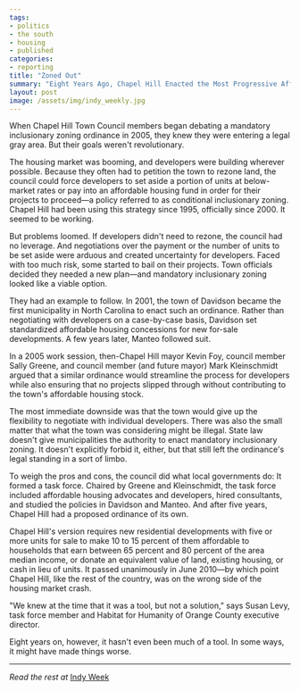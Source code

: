 ```yaml
---
tags:
- politics
- the south
- housing
- published
categories:
- reporting
title: "Zoned Out"
summary: "Eight Years Ago, Chapel Hill Enacted the Most Progressive Affordable Housing Policy in the Triangle. Here’s How It Failed."
layout: post
image: /assets/img/indy_weekly.jpg
---
```

When Chapel Hill Town Council members began debating a mandatory inclusionary zoning ordinance in 2005, they knew they were entering a legal gray area. But their goals weren't revolutionary.

The housing market was booming, and developers were building wherever possible. Because they often had to petition the town to rezone land, the council could force developers to set aside a portion of units at below-market rates or pay into an affordable housing fund in order for their projects to proceed—a policy referred to as conditional inclusionary zoning. Chapel Hill had been using this strategy since 1995, officially since 2000. It seemed to be working.

But problems loomed. If developers didn't need to rezone, the council had no leverage. And negotiations over the payment or the number of units to be set aside were arduous and created uncertainty for developers. Faced with too much risk, some started to bail on their projects. Town officials decided they needed a new plan—and mandatory inclusionary zoning looked like a viable option.

They had an example to follow. In 2001, the town of Davidson became the first municipality in North Carolina to enact such an ordinance. Rather than negotiating with developers on a case-by-case basis, Davidson set standardized affordable housing concessions for new for-sale developments. A few years later, Manteo followed suit.

In a 2005 work session, then-Chapel Hill mayor Kevin Foy, council member Sally Greene, and council member (and future mayor) Mark Kleinschmidt argued that a similar ordinance would streamline the process for developers while also ensuring that no projects slipped through without contributing to the town's affordable housing stock.

The most immediate downside was that the town would give up the flexibility to negotiate with individual developers. There was also the small matter that what the town was considering might be illegal. State law doesn't give municipalities the authority to enact mandatory inclusionary zoning. It doesn't explicitly forbid it, either, but that still left the ordinance's legal standing in a sort of limbo.

To weigh the pros and cons, the council did what local governments do: It formed a task force. Chaired by Greene and Kleinschmidt, the task force included affordable housing advocates and developers, hired consultants, and studied the policies in Davidson and Manteo. And after five years, Chapel Hill had a proposed ordinance of its own.

Chapel Hill's version requires new residential developments with five or more units for sale to make 10 to 15 percent of them affordable to households that earn between 65 percent and 80 percent of the area median income, or donate an equivalent value of land, existing housing, or cash in lieu of units. It passed unanimously in June 2010—by which point Chapel Hill, like the rest of the country, was on the wrong side of the housing market crash.

"We knew at the time that it was a tool, but not a solution," says Susan Levy, task force member and Habitat for Humanity of Orange County executive director.

Eight years on, however, it hasn't even been much of a tool. In some ways, it might have made things worse.

---

_Read the rest at_ [Indy Week](https://www.indyweek.com/indyweek/eight-years-ago-chapel-hill-enacted-the-most-progressive-affordable-housing-policy-in-the-triangle-heres-how-it-failed/Content?oid=17186448)
